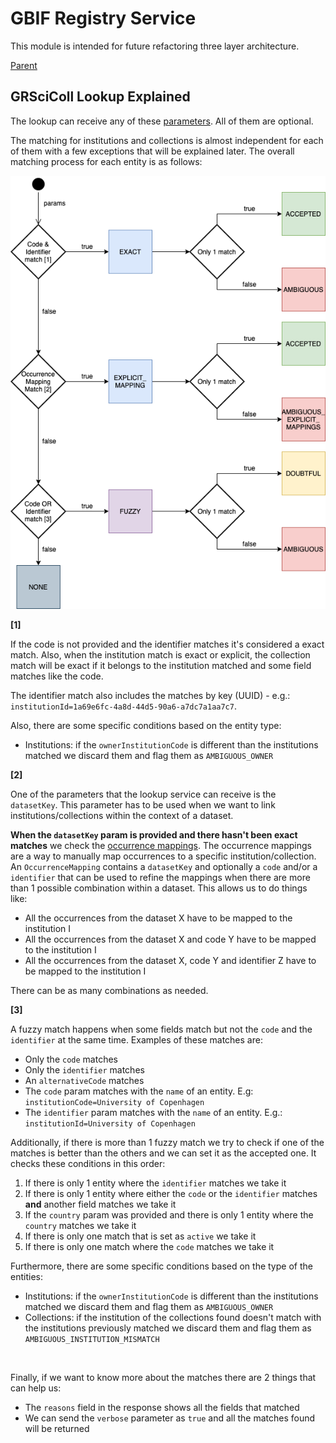 # GBIF Registry Service

This module is intended for future refactoring three layer architecture.

[Parent](../README.md)


## GRSciColl Lookup Explained

The lookup can receive any of these [parameters](https://github.com/gbif/gbif-api/blob/master/src/main/java/org/gbif/api/model/collections/lookup/LookupParams.java).
All of them are optional.

The matching for institutions and collections is almost independent for each of them with a few exceptions that will be explained later.
The overall matching process for each entity is as follows:

![](docs/grscicoll_lookup.png)

**[1]**

If the code is not provided and the identifier matches it's considered a exact match. Also, when the institution match is
exact or explicit, the collection match will be exact if it belongs to the institution matched and some field matches
like the code.

The identifier match also includes the matches by key (UUID) - e.g.: `institutionId=1a69e6fc-4a8d-44d5-90a6-a7dc7a1aa7c7`.

Also, there are some specific conditions based on the entity type:
- Institutions: if the `ownerInstitutionCode` is different than the institutions matched we discard them and
flag them as `AMBIGUOUS_OWNER`

**[2]**

One of the parameters that the lookup service can receive is the `datasetKey`. This parameter has to be used when we want to link institutions/collections
within the context of a dataset.

**When the `datasetKey` param is provided and there hasn't been exact matches** we check the [occurrence mappings](https://github.com/gbif/gbif-api/blob/master/src/main/java/org/gbif/api/model/collections/OccurrenceMapping.java).
The occurrence mappings are a way to manually map occurrences to a specific institution/collection.
An `OccurrenceMapping` contains a `datasetKey` and optionally a `code` and/or a `identifier` that can be used to refine the mappings
when there are more than 1 possible combination within a dataset. This allows us to do things like:
- All the occurrences from the dataset X have to be mapped to the institution I
- All the occurrences from the dataset X and code Y have to be mapped to the institution I
- All the occurrences from the dataset X, code Y and identifier Z have to be mapped to the institution I

There can be as many combinations as needed.

**[3]**

A fuzzy match happens when some fields match but not the `code` and the `identifier` at the same time. Examples of these matches are:
- Only the `code` matches
- Only the `identifier` matches
- An `alternativeCode` matches
- The `code` param matches with the `name` of an entity. E.g: `institutionCode=University of Copenhagen`
- The `identifier` param matches with the `name` of an entity. E.g.: `institutionId=University of Copenhagen`

Additionally, if there is more than 1 fuzzy match we try to check if one of the matches is better than the others
and we can set it as the accepted one. It checks these conditions in this order:
1. If there is only 1 entity where the `identifier` matches we take it
2. If there is only 1 entity where either the `code` or the `identifier` matches **and** another field matches we take it
3. If the `country` param was provided and there is only 1 entity where the `country` matches we take it
4. If there is only one match that is set as `active` we take it
5. If there is only one match where the `code` matches we take it

Furthermore, there are some specific conditions based on the type of the entities:
- Institutions: if the `ownerInstitutionCode` is different than the institutions matched we discard them and
flag them as `AMBIGUOUS_OWNER`
- Collections: if the institution of the collections found doesn't match with the institutions previously matched we discard
them and flag them as `AMBIGUOUS_INSTITUTION_MISMATCH`

<br/>

Finally, if we want to know more about the matches there are 2 things that can help us:
- The `reasons` field in the response shows all the fields that matched
- We can send the `verbose` parameter as `true` and all the matches found will be returned
